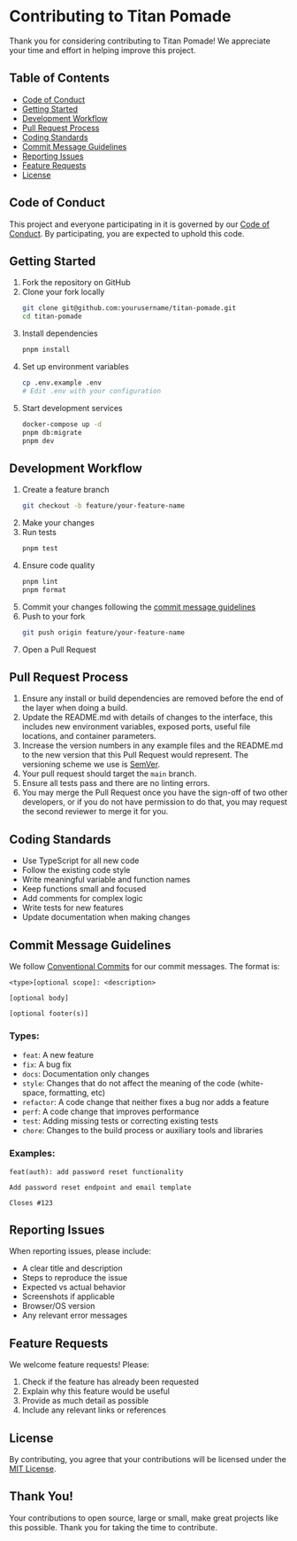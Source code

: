 # Contributing to Titan Pomade

Thank you for considering contributing to Titan Pomade! We appreciate your time and effort in helping improve this project.

## Table of Contents

- [Code of Conduct](#code-of-conduct)
- [Getting Started](#getting-started)
- [Development Workflow](#development-workflow)
- [Pull Request Process](#pull-request-process)
- [Coding Standards](#coding-standards)
- [Commit Message Guidelines](#commit-message-guidelines)
- [Reporting Issues](#reporting-issues)
- [Feature Requests](#feature-requests)
- [License](#license)

## Code of Conduct

This project and everyone participating in it is governed by our [Code of Conduct](CODE_OF_CONDUCT.md). By participating, you are expected to uphold this code.

## Getting Started

1. Fork the repository on GitHub
2. Clone your fork locally
   ```bash
   git clone git@github.com:yourusername/titan-pomade.git
   cd titan-pomade
   ```
3. Install dependencies
   ```bash
   pnpm install
   ```
4. Set up environment variables
   ```bash
   cp .env.example .env
   # Edit .env with your configuration
   ```
5. Start development services
   ```bash
   docker-compose up -d
   pnpm db:migrate
   pnpm dev
   ```

## Development Workflow

1. Create a feature branch
   ```bash
   git checkout -b feature/your-feature-name
   ```
2. Make your changes
3. Run tests
   ```bash
   pnpm test
   ```
4. Ensure code quality
   ```bash
   pnpm lint
   pnpm format
   ```
5. Commit your changes following the [commit message guidelines](#commit-message-guidelines)
6. Push to your fork
   ```bash
   git push origin feature/your-feature-name
   ```
7. Open a Pull Request

## Pull Request Process

1. Ensure any install or build dependencies are removed before the end of the layer when doing a build.
2. Update the README.md with details of changes to the interface, this includes new environment variables, exposed ports, useful file locations, and container parameters.
3. Increase the version numbers in any example files and the README.md to the new version that this Pull Request would represent. The versioning scheme we use is [SemVer](http://semver.org/).
4. Your pull request should target the `main` branch.
5. Ensure all tests pass and there are no linting errors.
6. You may merge the Pull Request once you have the sign-off of two other developers, or if you do not have permission to do that, you may request the second reviewer to merge it for you.

## Coding Standards

- Use TypeScript for all new code
- Follow the existing code style
- Write meaningful variable and function names
- Keep functions small and focused
- Add comments for complex logic
- Write tests for new features
- Update documentation when making changes

## Commit Message Guidelines

We follow [Conventional Commits](https://www.conventionalcommits.org/) for our commit messages. The format is:

```
<type>[optional scope]: <description>

[optional body]

[optional footer(s)]
```

### Types:
- `feat`: A new feature
- `fix`: A bug fix
- `docs`: Documentation only changes
- `style`: Changes that do not affect the meaning of the code (white-space, formatting, etc)
- `refactor`: A code change that neither fixes a bug nor adds a feature
- `perf`: A code change that improves performance
- `test`: Adding missing tests or correcting existing tests
- `chore`: Changes to the build process or auxiliary tools and libraries

### Examples:
```
feat(auth): add password reset functionality

Add password reset endpoint and email template

Closes #123
```

## Reporting Issues

When reporting issues, please include:
- A clear title and description
- Steps to reproduce the issue
- Expected vs actual behavior
- Screenshots if applicable
- Browser/OS version
- Any relevant error messages

## Feature Requests

We welcome feature requests! Please:
1. Check if the feature has already been requested
2. Explain why this feature would be useful
3. Provide as much detail as possible
4. Include any relevant links or references

## License

By contributing, you agree that your contributions will be licensed under the [MIT License](LICENSE).

## Thank You!

Your contributions to open source, large or small, make great projects like this possible. Thank you for taking the time to contribute.
